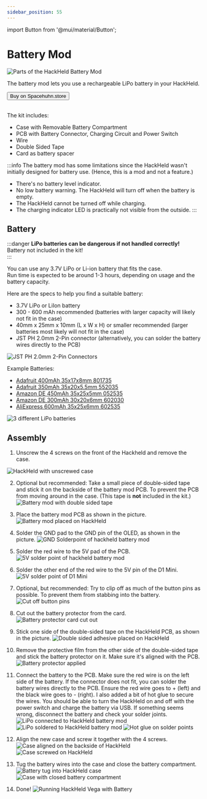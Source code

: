 ```yaml
---
sidebar_position: 55
---
```


import Button from '@mui/material/Button';

# Battery Mod

![Parts of the HackHeld Battery Mod](/img/hackheld-bat-mod1.jpg)

The battery mod lets you use a rechargeable LiPo battery in your HackHeld.  

<Button href='https://spacehuhn.store/products/battery-mod' target='_blank' variant='contained'>Buy on Spacehuhn.store</Button>
<br /><br />

The kit includes:
* Case with Removable Battery Compartment
* PCB with Battery Connector, Charging Circuit and Power Switch
* Wire
* Double Sided Tape
* Card as battery spacer

:::info
The battery mod has some limitations since the HackHeld wasn't initially designed for battery use. (Hence, this is a mod and not a feature.)
* There's no battery level indicator.
* No low battery warning. The HackHeld will turn off when the battery is empty.
* The HackHeld cannot be turned off while charging.
* The charging indicator LED is practically not visible from the outside.
:::

## Battery

:::danger
**LiPo batteries can be dangerous if not handled correctly!**  
Battery not included in the kit!  
:::

You can use any 3.7V LiPo or Li-ion battery that fits the case.  
Run time is expected to be around 1-3 hours, depending on usage and the battery capacity.

Here are the specs to help you find a suitable battery:
* 3.7V LiPo or LiIon battery
* 300 - 600 mAh recommended (batteries with larger capacity will likely not fit in the case)
* 40mm x 25mm x 10mm (L x W x H) or smaller recommended (larger batteries most likely will not fit in the case)
* JST PH 2.0mm 2-Pin connector (alternatively, you can solder the battery wires directly to the PCB)

![JST PH 2.0mm 2-Pin Connectors](/img/hackheld-bat-mod1-1.jpg)

Example Batteries:
* [Adafruit 400mAh 35x17x8mm 801735](https://www.adafruit.com/product/3898)
* [Adafruit 350mAh 35x20x5.5mm 552035](https://www.adafruit.com/product/2750)
* [Amazon DE 450mAh 35x25x5mm 052535](https://amzn.to/4a1x2Ib)
* [Amazon DE 300mAh 30x20x6mm 602030](https://amzn.to/3N23oZy)
* [AliExpress 600mAh 35x25x6mm 602535](https://s.click.aliexpress.com/e/_DmWvsqV)

![3 different LiPo batteries](/img/hackheld-bat-mod1-2.jpg)

## Assembly

1. Unscrew the 4 screws on the front of the Hackheld and remove the case.

![HackHeld with unscrewed case](/img/hackheld-bat-mod2.jpg)

2. Optional but recommended: Take a small piece of double-sided tape and stick it on the backside of the battery mod PCB. To prevent the PCB from moving around in the case. (This tape is **not** included in the kit.)
![Battery mod with double sided tape](/img/hackheld-bat-mod3.jpg)

3. Place the battery mod PCB as shown in the picture. 
![Battery mod placed on HackHeld](/img/hackheld-bat-mod4.jpg)

4. Solder the GND pad to the GND pin of the OLED, as shown in the picture.
![GND Solderpoint of hackheld battery mod](/img/hackheld-bat-mod5.jpg)

5. Solder the red wire to the 5V pad of the PCB.
![5V solder point of hackheld battery mod](/img/hackheld-bat-mod6.jpg)

6. Solder the other end of the red wire to the 5V pin of the D1 Mini.
![5V solder point of D1 Mini](/img/hackheld-bat-mod7.jpg)

7. Optional, but recommended: Try to clip off as much of the button pins as possible. To prevent them from stabbing into the battery.
![Cut off button pins](/img/hackheld-bat-mod8.jpg)

8. Cut out the battery protector from the card.
![Battery protector card cut out](/img/hackheld-bat-mod9.jpg)

9. Stick one side of the double-sided tape on the HackHeld PCB, as shown in the picture.
![Double sided adhesive placed on HackHeld](/img/hackheld-bat-mod10.jpg)

10. Remove the protective film from the other side of the double-sided tape and stick the battery protector on it. Make sure it's aligned with the PCB.
![Battery protector applied](/img/hackheld-bat-mod11.jpg)

11. Connect the battery to the PCB. Make sure the red wire is on the left side of the battery.
If the connector does not fit, you can solder the battery wires directly to the PCB. Ensure the red wire goes to + (left) and the black wire goes to - (right). I also added a bit of hot glue to secure the wires. You should be able to turn the HackHeld on and off with the power switch and charge the battery via USB. If something seems wrong, disconnect the battery and check your solder joints. 
![LiPo connected to HackHeld battery mod](/img/hackheld-bat-mod12.jpg)
![LiPo soldered to HackHeld battery mod](/img/hackheld-bat-mod12-1.jpg)
![Hot glue on solder points](/img/hackheld-bat-mod12-2.jpg)

12. Align the new case and screw it together with the 4 screws.
![Case aligned on the backside of HackHeld](/img/hackheld-bat-mod13.jpg)
![Case screwed on HackHeld](/img/hackheld-bat-mod14.jpg)

13. Tug the battery wires into the case and close the battery compartment.
![Battery tug into HackHeld case](/img/hackheld-bat-mod15.jpg)
![Case with closed battery compartment](/img/hackheld-bat-mod16.jpg)

14. Done!
![Running HackHeld Vega with Battery](/img/hackheld-bat-mod17.jpg)
